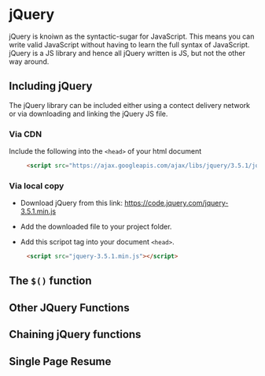 # jQuery

jQuery is knoiwn as the syntactic-sugar for JavaScript. This means you
can write valid JavaScript without having to learn the full syntax of
JavaScript. jQuery is a JS library and hence all jQuery written is JS,
but not the other way around.

## Including jQuery
The jQuery library can be included either using a contect delivery
network or via downloading and linking the jQuery JS file.

### Via CDN
Include the following into the `<head>` of your html document

```html
     <script src="https://ajax.googleapis.com/ajax/libs/jquery/3.5.1/jquery.min.js"></script> 
```

### Via local copy

- Download jQuery from this link:
<https://code.jquery.com/jquery-3.5.1.min.js>

- Add the downloaded file to your project folder.

- Add this scripot tag into your document `<head>`.
```html
     <script src="jquery-3.5.1.min.js"></script> 
```


## The `$()` function

## Other JQuery Functions

## Chaining jQuery functions

## Single Page Resume
